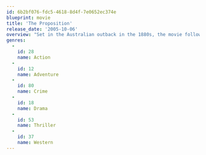 ```yaml
---
id: 6b2bf076-fdc5-4618-8d4f-7e0652ec374e
blueprint: movie
title: 'The Proposition'
release_date: '2005-10-06'
overview: "Set in the Australian outback in the 1880s, the movie follows the series of events following the horrific rape and murder of the Hopkins family, allegedly committed by the infamous Burns brothers gang. Captain Morris Stanley captures Charlie Burns and gives him 9 days to kill his older dangerous psychopathic brother, or else they'll hang his younger mentally slow brother on Christmas Day."
genres:
  -
    id: 28
    name: Action
  -
    id: 12
    name: Adventure
  -
    id: 80
    name: Crime
  -
    id: 18
    name: Drama
  -
    id: 53
    name: Thriller
  -
    id: 37
    name: Western
---
```

